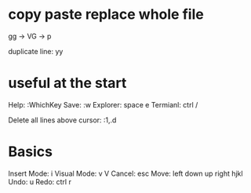 
# copy paste replace whole file
gg -> VG -> p 

duplicate line: yy 


# useful at the start 
Help: :WhichKey
Save: :w
Explorer: space e 
Termianl: ctrl /  

Delete all lines above cursor:  :1,.d


# Basics 
Insert Mode: i 
Visual Mode: v V
Cancel: esc 
Move: left down up right hjkl 
Undo: u 
Redo: ctrl r 




